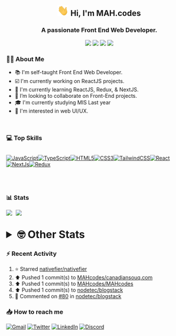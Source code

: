 <h2 align="center"><img src="./Hi.gif" width="30px" height="30px"> Hi, I'm MAH.codes</h2>

<h3 align="center">A passionate Front End Web Developer.</h3>

<div align="center">
  <a href="https://www.linux.org"><img src="https://img.shields.io/badge/OS-Linux-e06c75?style=for-the-badge&logoColor=7287fd&logo=linux&color=7287fd&labelColor=1E1E2E" /></a>
	<a href="https://archlinux.org"><img src="https://img.shields.io/badge/DISTRO-Arch-56b6c2?style=for-the-badge&logo=arch-linux&logoColor=7287fd&color=7287fd&labelColor=1E1E2E" /></a>
	<a href="https://dwm.suckless.org"><img src="https://img.shields.io/badge/WM-DWM-005577?style=for-the-badge&logo=dwm&color=7287fd&logoColor=7287fd&labelColor=1E1E2E" /></a>
	<a href="https://neovim.io"><img src="https://img.shields.io/badge/IDE-Neovim-98c379?style=for-the-badge&logo=neovim&color=7287fd&logoColor=7287fd&labelColor=1E1E2E" /></a>
</div>

### :man_technologist: About Me

- :books: I'm self-taught Front End Web Developer.
- :ballot_box_with_check: I'm currently working on ReactJS projects.
- :dart: I'm currently learning ReactJS, Redux, & NextJS.
- :eyes: I’m looking to collaborate on Front-End projects.
- :mortar_board: I'm currently studying MIS Last year
- :art: I'm interested in web UI/UX.

<br>

### :computer: Top Skills

<div style="display:flex;">

<a href="https://developer.mozilla.org/en-US/docs/Web/JavaScript" target="_blank" rel="noreferrer"><img
    src="https://raw.githubusercontent.com/danielcranney/readme-generator/main/public/icons/skills/javascript-colored.svg"
    width="36" height="36" alt="JavaScript" /></a><a href="https://www.typescriptlang.org/" target="_blank"
  rel="noreferrer"><img
    src="https://raw.githubusercontent.com/danielcranney/readme-generator/main/public/icons/skills/typescript-colored.svg"
    width="36" height="36" alt="TypeScript" /></a><a href="https://developer.mozilla.org/en-US/docs/Glossary/HTML5"
  target="_blank" rel="noreferrer"><img
    src="https://raw.githubusercontent.com/danielcranney/readme-generator/main/public/icons/skills/html5-colored.svg"
    width="36" height="36" alt="HTML5" /></a><a href="https://www.w3.org/TR/CSS/#css" target="_blank"
  rel="noreferrer"><img
    src="https://raw.githubusercontent.com/danielcranney/readme-generator/main/public/icons/skills/css3-colored.svg"
    width="36" height="36" alt="CSS3" /></a><a href="https://tailwindcss.com/" target="_blank" rel="noreferrer"><img
    src="https://raw.githubusercontent.com/danielcranney/readme-generator/main/public/icons/skills/tailwindcss-colored.svg"
    width="36" height="36" alt="TailwindCSS" /></a><a href="https://reactjs.org/" target="_blank" rel="noreferrer"><img
    src="https://raw.githubusercontent.com/danielcranney/readme-generator/main/public/icons/skills/react-colored.svg"
    width="36" height="36" alt="React" /></a><a href="https://nextjs.org/docs" target="_blank" rel="noreferrer"><img
    src="https://raw.githubusercontent.com/danielcranney/readme-generator/main/public/icons/skills/nextjs-colored.svg"
    width="36" height="36" alt="NextJs" /></a><a href="https://redux.js.org/" target="_blank" rel="noreferrer"><img
    src="https://raw.githubusercontent.com/danielcranney/readme-generator/main/public/icons/skills/redux-colored.svg"
    width="36" height="36" alt="Redux" /></a>

</div>

<br>
<br>

### :bar_chart: Stats

<img src="https://github-readme-stats.vercel.app/api?username=MAHcodes&show_icons=true&locale=en" width="49%" /><span style="display:inline-block;width:2%"></span><img src="https://github-readme-streak-stats.herokuapp.com/?user=MAHcodes&" width="49%" />

<br>

<details>
<summary style="font-size: 1.75rem; font-weight: bold;"><strong style="font-size: 1.75rem; font-weight: bold;"> 🤓 Other Stats </strong></summary>

<a href="https://www.github.com/mahcodes"><img src="https://komarev.com/ghpvc/?username=MAHcodes&style=for-the-badge" alt="MAHcodes github profile views" /></a>
<a href="https://wakatime.com/@44eeab2c-51f5-4574-a918-82e5b17d9c49"><img src="https://wakatime.com/badge/user/44eeab2c-51f5-4574-a918-82e5b17d9c49.svg?style=for-the-badge" alt="Total time coded since Jun 29 2022" /></a>

<!--START_SECTION:waka-->
![Lines of code](https://img.shields.io/badge/From%20Hello%20World%20I%27ve%20Written-247%20Thousand%20lines%20of%20code-blue)

**🐱 My GitHub Data** 

> 🏆 422 Contributions in the Year 2023
 > 
> 📦 341.6 kB Used in GitHub's Storage 
 > 
> 💼 Opted to Hire
 > 
> 📜 30 Public Repositories 
 > 
> 🔑 8 Private Repositories  
 > 
**I'm a Night 🦉** 

```text
🌞 Morning      182 commits       ███░░░░░░░░░░░░░░░░░░░░░░   14.76 % 
🌆 Daytime      284 commits       █████░░░░░░░░░░░░░░░░░░░░   23.03 % 
🌃 Evening      483 commits       █████████░░░░░░░░░░░░░░░░   39.17 % 
🌙 Night        284 commits       █████░░░░░░░░░░░░░░░░░░░░   23.03 % 

```
📅 **I'm Most Productive on Monday** 

```text
Monday         208 commits       ████░░░░░░░░░░░░░░░░░░░░░   16.87 % 
Tuesday        187 commits       ███░░░░░░░░░░░░░░░░░░░░░░   15.17 % 
Wednesday      145 commits       ███░░░░░░░░░░░░░░░░░░░░░░   11.76 % 
Thursday       153 commits       ███░░░░░░░░░░░░░░░░░░░░░░   12.41 % 
Friday         161 commits       ███░░░░░░░░░░░░░░░░░░░░░░   13.06 % 
Saturday       192 commits       ████░░░░░░░░░░░░░░░░░░░░░   15.57 % 
Sunday         187 commits       ███░░░░░░░░░░░░░░░░░░░░░░   15.17 % 

```


📊 **This Week I Spent My Time On** 

```text
⌚︎ Time Zone: Asia/Beirut

💬 Programming Languages: 
TypeScript               10 hrs 52 mins      ███████████████░░░░░░░░░░   60.88 % 
JavaScript               2 hrs 5 mins        ███░░░░░░░░░░░░░░░░░░░░░░   11.73 % 
Lua                      2 hrs 1 min         ██░░░░░░░░░░░░░░░░░░░░░░░   11.36 % 
Markdown                 55 mins             █░░░░░░░░░░░░░░░░░░░░░░░░   05.20 % 
CSS                      32 mins             ░░░░░░░░░░░░░░░░░░░░░░░░░   03.06 % 

🔥 Editors: 
Neovim                   17 hrs 51 mins      █████████████████████████   100.00 % 

🐱‍💻 Projects: 
Unknown Project          6 hrs 24 mins       █████████░░░░░░░░░░░░░░░░   35.86 % 
my-nextjs-project        2 hrs 57 mins       ████░░░░░░░░░░░░░░░░░░░░░   16.57 % 
dotfiles                 2 hrs 27 mins       ███░░░░░░░░░░░░░░░░░░░░░░   13.73 % 
mano-api                 1 hr 49 mins        ██░░░░░░░░░░░░░░░░░░░░░░░   10.22 % 
blogstack                1 hr 43 mins        ██░░░░░░░░░░░░░░░░░░░░░░░   09.64 % 

💻 Operating System: 
Linux                    17 hrs 51 mins      █████████████████████████   100.00 % 

```

**I Mostly Code in JavaScript** 

```text
JavaScript               14 repos            ████████████░░░░░░░░░░░░░   48.28 % 
Python                   3 repos             ██░░░░░░░░░░░░░░░░░░░░░░░   10.34 % 
TypeScript               3 repos             ██░░░░░░░░░░░░░░░░░░░░░░░   10.34 % 
HTML                     2 repos             █░░░░░░░░░░░░░░░░░░░░░░░░   06.90 % 
PHP                      2 repos             █░░░░░░░░░░░░░░░░░░░░░░░░   06.90 % 

```



 Last Updated on 15/02/2023 18:43:34 UTC
<!--END_SECTION:waka-->

</details>

### :zap: Recent Activity

<!--RECENT_ACTIVITY:start-->
1. ⭐ Starred [nativefier/nativefier](https://github.com/nativefier/nativefier)<br>
2. ⬆️ Pushed 1 commit(s) to [MAHcodes/canadiansouq.com](https://github.com/MAHcodes/canadiansouq.com)<br>
3. ⬆️ Pushed 1 commit(s) to [MAHcodes/MAHcodes](https://github.com/MAHcodes/MAHcodes)<br>
4. ⬆️ Pushed 1 commit(s) to [nodetec/blogstack](https://github.com/nodetec/blogstack)<br>
5. 💬 Commented on [#80](https://github.com/nodetec/blogstack/issues/80#issuecomment-1430650676) in [nodetec/blogstack](https://github.com/nodetec/blogstack)<br>
<!--RECENT_ACTIVITY:end-->

### :inbox_tray: How to reach me

[![Gmail](https://img.shields.io/badge/Gmail-D14836?style=for-the-badge&logo=gmail&logoColor=white)](mailto:mahdotcodes@gmail.com)
[![Twitter](https://img.shields.io/badge/Twitter-1DA1F2?style=for-the-badge&logo=twitter&logoColor=white)](https://twitter.com/MAHcodes)
[![LinkedIn](https://img.shields.io/badge/LinkedIn-0077B5?style=for-the-badge&logo=linkedin&logoColor=white)](https://www.linkedin.com/in/mah-codes-66b0671b7/)
[![Discord](https://img.shields.io/badge/Discord-7289DA?style=for-the-badge&logo=discord&logoColor=white)](https://discord.com/users/404595695195258880)

